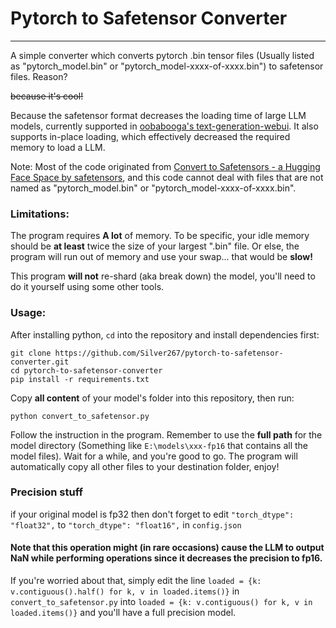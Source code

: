 # Pytorch to Safetensor Converter

---



A simple converter which converts pytorch .bin tensor files (Usually listed as "pytorch_model.bin" or "pytorch_model-xxxx-of-xxxx.bin") to safetensor files. Reason? 

~~because it's cool!~~

Because the safetensor format decreases the loading time of large LLM models, currently supported in [oobabooga's text-generation-webui](https://github.com/oobabooga/text-generation-webui). It also supports in-place loading, which effectively decreased the required memory to load a LLM.

Note: Most of the code originated from [Convert to Safetensors - a Hugging Face Space by safetensors](https://huggingface.co/spaces/safetensors/convert), and this code cannot deal with files that are not named as "pytorch_model.bin" or "pytorch_model-xxxx-of-xxxx.bin".

### Limitations:

The program requires **A lot** of memory. To be specific, your idle memory should be **at least** twice the size of your largest ".bin" file. Or else, the program will run out of memory and use your swap... that would be **slow!**

This program **will not** re-shard (aka break down) the model, you'll need to do it yourself using some other tools.

### Usage:

After installing python, ``cd`` into the repository and install dependencies first:

```
git clone https://github.com/Silver267/pytorch-to-safetensor-converter.git
cd pytorch-to-safetensor-converter
pip install -r requirements.txt
```

Copy **all content** of your model's folder into this repository, then run:

```
python convert_to_safetensor.py
```
Follow the instruction in the program. Remember to use the **full path** for the model directory (Something like ``E:\models\xxx-fp16`` that contains all the model files). Wait for a while, and you're good to go. The program will automatically copy all other files to your destination folder, enjoy!

### Precision stuff
if your original model is fp32 then don't forget to edit ``"torch_dtype": "float32",`` to ``"torch_dtype": "float16",`` in ``config.json``
#### Note that this operation might (in rare occasions) cause the LLM to output NaN while performing operations since it decreases the precision to fp16.
If you're worried about that, simply edit the line ``loaded = {k: v.contiguous().half() for k, v in loaded.items()}`` in ``convert_to_safetensor.py`` into ``loaded = {k: v.contiguous() for k, v in loaded.items()}`` and you'll have a full precision model.
